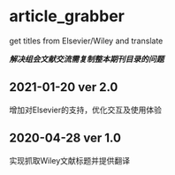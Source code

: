 # article_grabber

get titles from Elsevier/Wiley and translate

***解决组会文献交流需复制整本期刊目录的问题***

## 2021-01-20 ver 2.0

增加对Elsevier的支持，优化交互及使用体验

## 2020-04-28 ver 1.0

实现抓取Wiley文献标题并提供翻译